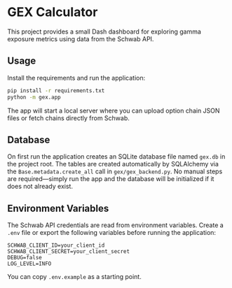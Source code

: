 # GEX Calculator

This project provides a small Dash dashboard for exploring gamma exposure metrics using data from the Schwab API.

## Usage

Install the requirements and run the application:

```bash
pip install -r requirements.txt
python -m gex.app
```

The app will start a local server where you can upload option chain JSON files or fetch chains directly from Schwab.

## Database

On first run the application creates an SQLite database file named `gex.db` in
the project root. The tables are created automatically by SQLAlchemy via the
`Base.metadata.create_all` call in `gex/gex_backend.py`. No manual steps are
required—simply run the app and the database will be initialized if it does not
already exist.

## Environment Variables

The Schwab API credentials are read from environment variables. Create a `.env`
file or export the following variables before running the application:

```
SCHWAB_CLIENT_ID=your_client_id
SCHWAB_CLIENT_SECRET=your_client_secret
DEBUG=false
LOG_LEVEL=INFO
```

You can copy `.env.example` as a starting point.

